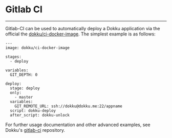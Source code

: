 # Gitlab CI
----

Gitlab-CI can be used to automatically deploy a Dokku application via the official the [dokku/ci-docker-image](https://github.com/dokku/ci-docker-image). The simplest example is as follows:

```
---
image: dokku/ci-docker-image

stages:
  - deploy

variables:
  GIT_DEPTH: 0

deploy:
  stage: deploy
  only:
    - master
  variables:
    GIT_REMOTE_URL: ssh://dokku@dokku.me:22/appname
  script: dokku-deploy
  after_script: dokku-unlock
```

For further usage documentation and other advanced examples, see Dokku's [gitlab-ci](https://github.com/dokku/gitlab-ci) repository.
